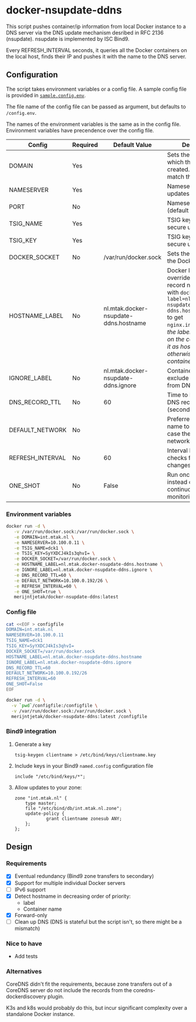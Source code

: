 # docker-nsupdate-ddns

This script pushes container/ip information from local Docker instance to a DNS server via the DNS update mechanism desribed in RFC 2136 (nsupdate).  nsupdate is implemented by ISC Bind9.

Every REFRESH_INTERVAL seconds, it queries all the Docker containers on the local host, finds their IP and pushes it with the name to the DNS server.

## Configuration
The script takes environment variables or a config file. A sample config file is provided in [`sample.config.env`](sample.config.env).

The file name of the config file can be passed as argument, but defaults to `/config.env`.

The names of the environment variables is the same as in the config file. Environment variables have precendence over the config file.

| Config           | Required | Default Value                         | Description                                                                                                                                                                                                                                             |
|------------------|----------|---------------------------------------|---------------------------------------------------------------------------------------------------------------------------------------------------------------------------------------------------------------------------------------------------------|
| DOMAIN           | Yes      |                                       | Sets the domain in which the records are created. Needs to match the Bind zone.                                                                                                                                                                         |
| NAMESERVER       | Yes      |                                       | Nameserver to push updates to.                                                                                                                                                                                                                          |
| PORT             | No       |                                       | Nameserver port (default 53).                                                                                                                                                                                                                           |
| TSIG_NAME        | Yes      |                                       | TSIG key name for secure updates.                                                                                                                                                                                                                       |
| TSIG_KEY         | Yes      |                                       | TSIG key value for secure updates.                                                                                                                                                                                                                      |
| DOCKER_SOCKET    | No       | /var/run/docker.sock                  | Sets the location of the Docker socket.                                                                                                                                                                                                                 |
| HOSTNAME_LABEL   | No       | nl.mtak.docker-nsupdate-ddns.hostname | Docker label to override the default record name with. Use with `docker --label=nl.mtak.docker-nsupdate-ddns.hostname=nginx` to get `nginx.int.mtak.nl` _If the label value present on the container, use it as hostname otherwise the container name._ |
| IGNORE_LABEL     | No       | nl.mtak.docker-nsupdate-ddns.ignore   | Container label to exclude containers from DNS updates.                                                                                                                                                                                                 |
| DNS_RECORD_TTL   | No       | 60                                    | Time to Live (TTL) for DNS records (seconds).                                                                                                                                                                                                           |
| DEFAULT_NETWORK  | No       |                                       | Preferred network name to find IP for, in case there are multiple networks.                                                                                                                                                                             |
| REFRESH_INTERVAL | No       | 60                                    | Interval between checks for container changes (seconds).                                                                                                                                                                                                |
| ONE_SHOT         | No       | False                                 | Run once and exit instead of continuously monitoring.                                                                                                                                                                                                   |

### Environment variables
```bash
docker run -d \
   -v /var/run/docker.sock:/var/run/docker.sock \
   -e DOMAIN=int.mtak.nl \
   -e NAMESERVER=10.100.0.11 \
   -e TSIG_NAME=dck1 \
   -e TSIG_KEY=SyYXDCJ4kIs3qhvI= \
   -e DOCKER_SOCKET=/var/run/docker.sock \
   -e HOSTNAME_LABEL=nl.mtak.docker-nsupdate-ddns.hostname \
   -e IGNORE_LABEL=nl.mtak.docker-nsupdate-ddns.ignore \
   -e DNS_RECORD_TTL=60 \
   -e DEFAULT_NETWORK=10.100.0.192/26 \
   -e REFRESH_INTERVAL=60 \
   -e ONE_SHOT=true \
   merijntjetak/docker-nsupdate-ddns:latest
```

### Config file
```bash
cat <<EOF > configfile
DOMAIN=int.mtak.nl
NAMESERVER=10.100.0.11
TSIG_NAME=dck1
TSIG_KEY=SyYXDCJ4kIs3qhvI=
DOCKER_SOCKET=/var/run/docker.sock
HOSTNAME_LABEL=nl.mtak.docker-nsupdate-ddns.hostname
IGNORE_LABEL=nl.mtak.docker-nsupdate-ddns.ignore
DNS_RECORD_TTL=60
DEFAULT_NETWORK=10.100.0.192/26
REFRESH_INTERVAL=60
ONE_SHOT=False
EOF

docker run -d \
  -v `pwd`/configfile:/configfile \
  -v /var/run/docker.sock:/var/run/docker.sock \
  merijntjetak/docker-nsupdate-ddns:latest /configfile

```

### Bind9 integration

1. Generate a key

    `tsig-keygen clientname > /etc/bind/keys/clientname.key`

2. Include keys in your Bind9 `named.config` configuration file

    `include "/etc/bind/keys/*";`

3. Allow updates to your zone:

    ```
    zone "int.mtak.nl" {
        type master;
        file "/etc/bind/db/int.mtak.nl.zone";
        update-policy {
                grant clientname zonesub ANY;
        };
    };
    ```

## Design
### Requirements

- [x] Eventual redundancy (Bind9 zone transfers to secondary)
- [x] Support for multiple individual Docker servers
- [ ] IPv6 support
- [x] Detect hostname in decreasing order of priority:
    - label
    - Container name
- [x] Forward-only
- [ ] Clean up DNS (DNS is stateful but the script isn't, so there might be a mismatch)

### Nice to have

- Add tests

### Alternatives

CoreDNS didn't fit the requirements, because zone transfers out of a CoreDNS server do not
include the records from the coredns-dockerdiscovery plugin.

K3s and k8s would probably do this, but incur significant complexity over a standalone Docker instance. 
